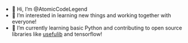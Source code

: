 - 👋 Hi, I’m @AtomicCodeLegend
- 👀 I’m interested in learning new things and working together with everyone!
- 🌱 I’m currently learning basic Python and contributing to open source libraries like [usefulib](https://github.com/hamdivazim/usefulib) and tensorflow!


<!---
AtomicCodeLegend/AtomicCodeLegend is a ✨ special ✨ repository because its `README.md` (this file) appears on your GitHub profile.
You can click the Preview link to take a look at your changes.
--->
